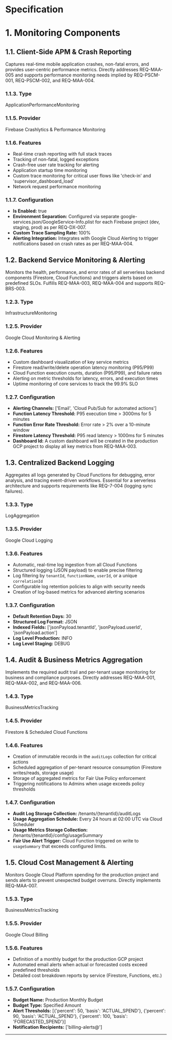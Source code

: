 # Specification

# 1. Monitoring Components

## 1.1. Client-Side APM & Crash Reporting
Captures real-time mobile application crashes, non-fatal errors, and provides user-centric performance metrics. Directly addresses REQ-MAA-005 and supports performance monitoring needs implied by REQ-PSCM-001, REQ-PSCM-002, and REQ-MAA-004.

### 1.1.3. Type
ApplicationPerformanceMonitoring

### 1.1.5. Provider
Firebase Crashlytics & Performance Monitoring

### 1.1.6. Features

- Real-time crash reporting with full stack traces
- Tracking of non-fatal, logged exceptions
- Crash-free user rate tracking for alerting
- Application startup time monitoring
- Custom trace monitoring for critical user flows like 'check-in' and 'supervisor_dashboard_load'
- Network request performance monitoring

### 1.1.7. Configuration

- **Is Enabled:** true
- **Environment Separation:** Configured via separate google-services.json/GoogleService-Info.plist for each Firebase project (dev, staging, prod) as per REQ-DX-007.
- **Custom Trace Sampling Rate:** 100%
- **Alerting Integration:** Integrates with Google Cloud Alerting to trigger notifications based on crash rates as per REQ-MAA-004.

## 1.2. Backend Service Monitoring & Alerting
Monitors the health, performance, and error rates of all serverless backend components (Firestore, Cloud Functions) and triggers alerts based on predefined SLOs. Fulfills REQ-MAA-003, REQ-MAA-004 and supports REQ-BRS-003.

### 1.2.3. Type
InfrastructureMonitoring

### 1.2.5. Provider
Google Cloud Monitoring & Alerting

### 1.2.6. Features

- Custom dashboard visualization of key service metrics
- Firestore read/write/delete operation latency monitoring (P95/P99)
- Cloud Function execution counts, duration (P95/P99), and failure rates
- Alerting on metric thresholds for latency, errors, and execution times
- Uptime monitoring of core services to track the 99.9% SLO

### 1.2.7. Configuration

- **Alerting Channels:** ['Email', 'Cloud Pub/Sub for automated actions']
- **Function Latency Threshold:** P95 execution time > 3000ms for 5 minutes
- **Function Error Rate Threshold:** Error rate > 2% over a 10-minute window
- **Firestore Latency Threshold:** P95 read latency > 1000ms for 5 minutes
- **Dashboard Id:** A custom dashboard will be created in the production GCP project to display all key metrics from REQ-MAA-003.

## 1.3. Centralized Backend Logging
Aggregates all logs generated by Cloud Functions for debugging, error analysis, and tracing event-driven workflows. Essential for a serverless architecture and supports requirements like REQ-7-004 (logging sync failures).

### 1.3.3. Type
LogAggregation

### 1.3.5. Provider
Google Cloud Logging

### 1.3.6. Features

- Automatic, real-time log ingestion from all Cloud Functions
- Structured logging (JSON payload) to enable precise filtering
- Log filtering by `tenantId`, `functionName`, `userId`, or a unique `correlationId`
- Configurable log retention policies to align with security needs
- Creation of log-based metrics for advanced alerting scenarios

### 1.3.7. Configuration

- **Default Retention Days:** 30
- **Structured Log Format:** JSON
- **Indexed Fields:** ['jsonPayload.tenantId', 'jsonPayload.userId', 'jsonPayload.action']
- **Log Level Production:** INFO
- **Log Level Staging:** DEBUG

## 1.4. Audit & Business Metrics Aggregation
Implements the required audit trail and per-tenant usage monitoring for business and compliance purposes. Directly addresses REQ-MAA-001, REQ-MAA-002, and REQ-MAA-006.

### 1.4.3. Type
BusinessMetricsTracking

### 1.4.5. Provider
Firestore & Scheduled Cloud Functions

### 1.4.6. Features

- Creation of immutable records in the `auditLogs` collection for critical actions
- Scheduled aggregation of per-tenant resource consumption (Firestore writes/reads, storage usage)
- Storage of aggregated metrics for Fair Use Policy enforcement
- Triggering notifications to Admins when usage exceeds policy thresholds

### 1.4.7. Configuration

- **Audit Log Storage Collection:** /tenants/{tenantId}/auditLogs
- **Usage Aggregation Schedule:** Every 24 hours at 02:00 UTC via Cloud Scheduler
- **Usage Metrics Storage Collection:** /tenants/{tenantId}/config/usageSummary
- **Fair Use Alert Trigger:** Cloud Function triggered on write to `usageSummary` that exceeds configured limits.

## 1.5. Cloud Cost Management & Alerting
Monitors Google Cloud Platform spending for the production project and sends alerts to prevent unexpected budget overruns. Directly implements REQ-MAA-007.

### 1.5.3. Type
BusinessMetricsTracking

### 1.5.5. Provider
Google Cloud Billing

### 1.5.6. Features

- Definition of a monthly budget for the production GCP project
- Automated email alerts when actual or forecasted costs exceed predefined thresholds
- Detailed cost breakdown reports by service (Firestore, Functions, etc.)

### 1.5.7. Configuration

- **Budget Name:** Production Monthly Budget
- **Budget Type:** Specified Amount
- **Alert Thresholds:** [{'percent': 50, 'basis': 'ACTUAL_SPEND'}, {'percent': 90, 'basis': 'ACTUAL_SPEND'}, {'percent': 100, 'basis': 'FORECASTED_SPEND'}]
- **Notification Recipients:** ['billing-alerts@<project-domain>']



---

